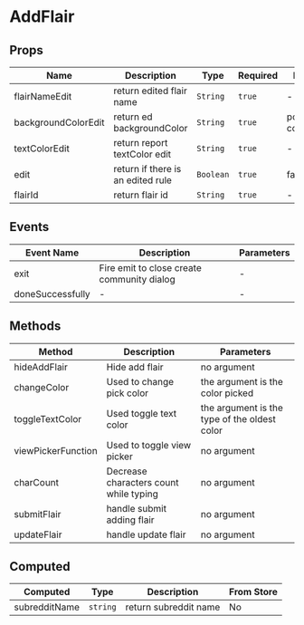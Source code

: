 # AddFlair

## Props

<!-- @vuese:AddFlair:props:start -->
|Name|Description|Type|Required|Default|
|---|---|---|---|---|
|flairNameEdit|return edited flair name|`String`|`true`|-|
|backgroundColorEdit|return ed backgroundColor|`String`|`true`|posts and comments|
|textColorEdit|return report textColor edit|`String`|`true`|-|
|edit|return if there is an edited rule|`Boolean`|`true`|false|
|flairId|return flair id|`String`|`true`|-|

<!-- @vuese:AddFlair:props:end -->


## Events

<!-- @vuese:AddFlair:events:start -->
|Event Name|Description|Parameters|
|---|---|---|
|exit|Fire emit to close create community dialog|-|
|doneSuccessfully|-|-|

<!-- @vuese:AddFlair:events:end -->


## Methods

<!-- @vuese:AddFlair:methods:start -->
|Method|Description|Parameters|
|---|---|---|
|hideAddFlair|Hide add flair|no argument|
|changeColor|Used to change pick color|the argument is the color picked|
|toggleTextColor|Used toggle text color|the argument is the type of the oldest color|
|viewPickerFunction|Used to toggle view picker|no argument|
|charCount|Decrease characters count while typing|no argument|
|submitFlair|handle submit adding flair|no argument|
|updateFlair|handle update flair|no argument|

<!-- @vuese:AddFlair:methods:end -->


## Computed

<!-- @vuese:AddFlair:computed:start -->
|Computed|Type|Description|From Store|
|---|---|---|---|
|subredditName|`string`|return subreddit name|No|

<!-- @vuese:AddFlair:computed:end -->


